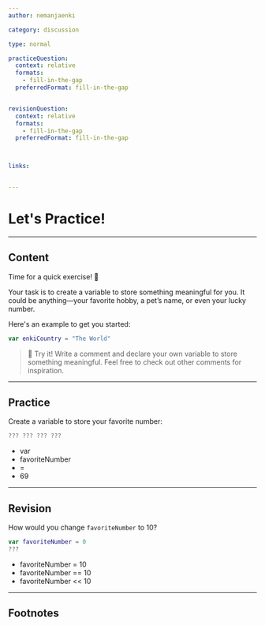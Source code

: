 ```yaml
---
author: nemanjaenki

category: discussion

type: normal

practiceQuestion:
  context: relative
  formats:
    - fill-in-the-gap
  preferredFormat: fill-in-the-gap


revisionQuestion:
  context: relative
  formats:
    - fill-in-the-gap
  preferredFormat: fill-in-the-gap



links:


---
```


# Let's Practice!

---
## Content

Time for a quick exercise! 🚀

Your task is to create a variable to store something meaningful for you. It could be anything—your favorite hobby, a pet’s name, or even your lucky number.

Here's an example to get you started:

```swift
var enkiCountry = "The World"
```

> 💬 Try it! Write a comment and declare your own variable to store something meaningful. 
> Feel free to check out other comments for inspiration.

---
## Practice

Create a variable to store your favorite number:

```swift
??? ??? ??? ???
```

- var
- favoriteNumber
- =
- 69


---
## Revision

How would you change `favoriteNumber` to 10?

```swift
var favoriteNumber = 0
???
```

- favoriteNumber = 10
- favoriteNumber == 10
- favoriteNumber << 10


---
## Footnotes


